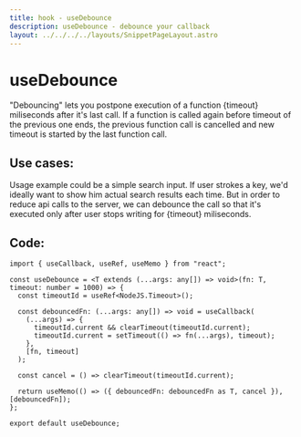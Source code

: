 ```yaml
---
title: hook - useDebounce
description: useDebounce - debounce your callback
layout: ../../../../layouts/SnippetPageLayout.astro
---
```


# useDebounce

"Debouncing" lets you postpone execution of a function {timeout} miliseconds after it's last call. If a function is called again before timeout of the previous one ends, the previous function call is cancelled and new timeout is started by the last function call.

## Use cases:

Usage example could be a simple search input. If user strokes a key, we'd ideally want to show him actual search results each time. But in order to reduce api calls to the server, we can debounce the call so that it's executed only after user stops writing for {timeout} miliseconds.

## Code: 

    import { useCallback, useRef, useMemo } from "react";
    
    const useDebounce = <T extends (...args: any[]) => void>(fn: T, timeout: number = 1000) => {
      const timeoutId = useRef<NodeJS.Timeout>();
    
      const debouncedFn: (...args: any[]) => void = useCallback(
        (...args) => {
          timeoutId.current && clearTimeout(timeoutId.current);
          timeoutId.current = setTimeout(() => fn(...args), timeout);
        },
        [fn, timeout]
      );
    
      const cancel = () => clearTimeout(timeoutId.current);
    
      return useMemo(() => ({ debouncedFn: debouncedFn as T, cancel }), [debouncedFn]);
    };
    
    export default useDebounce;
